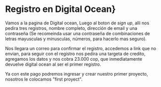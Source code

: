 # Registro en Digital Ocean}

Vamos a la pagina de Digital ocean,
Luego al boton de *sign up*, alli nos pedira tres registros, 
nombre completo, dirección de email y una contraseña (Se recomeinda usar una contraseña de combinaciones de letras mayusculas y minusculas, números, para hacerlo mas seguro).

Nos llegara un correo para confirmar el registro, accedemos a link que no envian, para seguir con el registro nos pedira una targeta de credito, agregamos los datos y nos cobra 23.000 cop, que inmediatamente devuelve digital ocean al ser el primer registro.

Ya con este pago podremos ingresar y crear nuestro primer proyecto, nosotros le colocamos "first proyect".